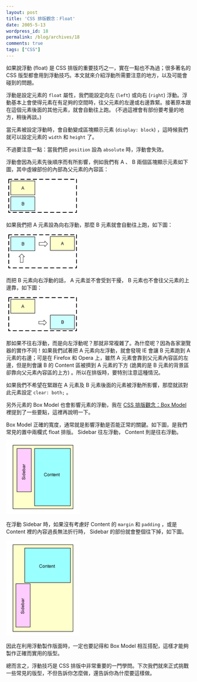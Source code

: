 ```yaml
---
layout: post
title: 'CSS 排版觀念：Float'
date: 2005-5-13
wordpress_id: 18
permalink: /blog/archives/18
comments: true
tags: ["CSS"]
---
```


如果說浮動 (float) 是 CSS 排版的重要技巧之一，實在一點也不為過；很多著名的 CSS 版型都會用到浮動技巧。本文就來介紹浮動所需要注意的地方，以及可能會碰到的問題。

<!--more-->

浮動是設定元素的 `float` 屬性，我們能設定向左 (`left`) 或向右 (`right`) 浮動。浮動基本上會使得元素在有足夠的空間時，往父元素的左邊或右邊靠緊。接著原本跟在這個元素後面的其他元素，就會自動往上跑。 (不過這裡會有部份要考量的地方，稍後再談。)

當元素被設定浮動時，會自動變成區塊顯示元素 (`display: block`) ，這時候我們就可以設定元素的 `width` 和 `height` 了。

不過要注意一點：當我們把 `position` 設為 `absolute` 時，浮動會失效。

浮動會因為元素先後順序而有所影響，例如我們有 A 、 B 兩個區塊顯示元素如下圖，其中虛線部份的內部為父元素的內容區：

![](/resources/css_float/float1.png)

如果我們把 A 元素設為向右浮動，那麼 B 元素就會自動往上跑，如下圖：

![](/resources/css_float/float2.png)

而把 B 元素向右浮動的話， A 元素並不會受到干擾， B 元素也不會往父元素的上邊靠，如下圖：

![](/resources/css_float/float3.png)

那如果不往右浮動，而是向左浮動呢？那就非常複雜了。為什麼呢？因為各家瀏覽器的實作不同！如果我們試著把 A 元素向左浮動，就會發現 IE 會讓 B 元素跑到 A 元素的右邊；可是在 Firefox 和 Opera 上，雖然 A 元素會靠到父元素內容區的左邊，但是則會讓 B 的 Content 區被擠到 A 元素的下方 (詭異的是 B 元素的背景區卻靠向父元素內容區的上方) 。所以在排版時，要特別注意這種情況。

如果我們不希望在緊跟在 A 元素及 B 元素後面的元素被浮動所影響，那麼就該對此元素設定 `clear: both;` 。

另外元素的 Box Model 也會影響元素的浮動，我在 [CSS 排版觀念：Box Model](/blog/archives/17) 裡提到了一些要點，這裡再說明一下。

Box Model 正確的寬度，通常就是影響浮動是否能正常的關鍵。如下圖，是我們常見的置中兩欄式 float 排版。 Sidebar 往左浮動， Content 則是往右浮動。

![](/resources/css_float/float4.png)

在浮動 Sidebar 時，如果沒有考慮好 Content 的 `margin` 和 `padding` ，或是 Content 裡的內容過長無法折行時， Sidebar 的部份就會整個往下掉，如下圖。

![](/resources/css_float/float5.png)

因此在利用浮動製作版面時，一定也要記得和 Box Model 相互搭配，這樣才能夠製作正確而實用的版型。

總而言之，浮動技巧是 CSS 排版中非常重要的一門學問。下次我們就來正式挑戰一些常見的版型，不但告訴你怎麼做，還告訴你為什麼要這樣做。